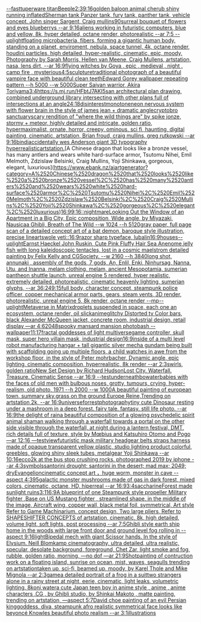 [--fast](https://www.ebank.nz/aiartgenerator?category=--fast)[tuperware titan](https://www.ebank.nz/aiartgenerator?category=tuperware%2520titan)[Beeple](https://www.ebank.nz/aiartgenerator?category=Beeple)[2:3](https://www.ebank.nz/aiartgenerator?category=2%3A3)[9:16](https://www.ebank.nz/aiartgenerator?category=9%3A16)[golden baloon animal cherub shiny running inflated](https://www.ebank.nz/aiartgenerator?category=golden%2520baloon%2520animal%2520cherub%2520shiny%2520running%2520inflated)[Sherman tank Panzer tank, fury tank, panther tank, vehicle concept, John singer Sargent, Craig mullins](https://www.ebank.nz/aiartgenerator?category=Sherman%2520tank%2520Panzer%2520tank%2C%2520fury%2520tank%2C%2520panther%2520tank%2C%2520vehicle%2520concept%2C%2520John%2520singer%2520Sargent%2C%2520Craig%2520mullins)[90](https://www.ebank.nz/aiartgenerator?category=90)[surreal bouquet of flowers and eyes blueberrys  --ar 9:16](https://www.ebank.nz/aiartgenerator?category=surreal%2520bouquet%2520of%2520flowers%2520and%2520eyes%2520blueberrys%2520%2520--ar%25209%3A16)[aliens working in futuristic computers, blue and yellow, 8k, hyper detailed, octane render, photorealistic --ar 7:5 --uplight](https://www.ebank.nz/aiartgenerator?category=aliens%2520working%2520in%2520futuristic%2520computers%2C%2520blue%2520and%2520yellow%2C%25208k%2C%2520hyper%2520detailed%2C%2520octane%2520render%2C%2520photorealistic%2520--ar%25207%3A5%2520--uplight)[floating microbacteria, fibers, forming a gigantic human body, standing on a planet, enviroment, nebula, space tunnel, 4k, octane render, houdini particles, high detailed, hyper-realistic, cinematic, epic, moody, Photography by Sarah Morris, Hellen van Meene, Craig Mullens, artstation, nasa, lens dirt, --ar 16:9](https://www.ebank.nz/aiartgenerator?category=floating%2520microbacteria%2C%2520fibers%2C%2520forming%2520a%2520gigantic%2520human%2520body%2C%2520standing%2520on%2520a%2520planet%2C%2520enviroment%2C%2520nebula%2C%2520space%2520tunnel%2C%25204k%2C%2520octane%2520render%2C%2520houdini%2520particles%2C%2520high%2520detailed%2C%2520hyper-realistic%2C%2520cinematic%2C%2520epic%2C%2520moody%2C%2520Photography%2520by%2520Sarah%2520Morris%2C%2520Hellen%2520van%2520Meene%2C%2520Craig%2520Mullens%2C%2520artstation%2C%2520nasa%2C%2520lens%2520dirt%2C%2520--ar%252016%3A9)[flying witches by Goya , epic , medieval , night , camp fire , mysterious](https://www.ebank.nz/aiartgenerator?category=flying%2520witches%2520by%2520Goya%2520%2C%2520epic%2520%2C%2520medieval%2520%2C%2520night%2520%2C%2520camp%2520fire%2520%2C%2520mysterious)[4:5](https://www.ebank.nz/aiartgenerator?category=4%3A5)[sculpture](https://www.ebank.nz/aiartgenerator?category=sculpture)[traditional photograph of a beautiful vampire face with beautiful clean teeth](https://www.ebank.nz/aiartgenerator?category=traditional%2520photograph%2520of%2520a%2520beautiful%2520vampire%2520face%2520with%2520beautiful%2520clean%2520teeth)[Edward Gorey wallpaper repeating pattern --h 5000 --w 5000](https://www.ebank.nz/aiartgenerator?category=Edward%2520Gorey%2520wallpaper%2520repeating%2520pattern%2520--h%25205000%2520--w%25205000)[Super Saiyan warrior, Akira Toriyama](https://www.ebank.nz/aiartgenerator?category=Super%2520Saiyan%2520warrior%2C%2520Akira%2520Toriyama)[3:4](https://www.ebank.nz/aiartgenerator?category=3%3A4)[<https://s.mj.run/HFbtJ7AKI5s>](https://www.ebank.nz/aiartgenerator?category=%3Chttps%3A//s.mj.run/HFbtJ7AKI5s%3E)[an architectural plan drawing, combined underground library intersecting with other plans full of intersections at an angle](https://www.ebank.nz/aiartgenerator?category=an%2520architectural%2520plan%2520drawing%2C%2520combined%2520underground%2520library%2520intersecting%2520with%2520other%2520plans%2520full%2520of%2520intersections%2520at%2520an%2520angle)[24:18](https://www.ebank.nz/aiartgenerator?category=24%3A18)[disinterest](https://www.ebank.nz/aiartgenerator?category=disinterest)[monotone](https://www.ebank.nz/aiartgenerator?category=monotone)[neon nervous system with flower brain in the style of james jean + dramatic angle](https://www.ebank.nz/aiartgenerator?category=neon%2520nervous%2520system%2520with%2520flower%2520brain%2520in%2520the%2520style%2520of%2520james%2520jean%2520%2B%2520dramatic%2520angle)[cryptobro sanctuary](https://www.ebank.nz/aiartgenerator?category=cryptobro%2520sanctuary)[scary rendition of "where the wild things are" by spike jonze, stormy + meteor, highly detailed and intricate, golden ratio, hypermaximalist, ornate, horror, creepy, ominous, sci fi, haunting, digital painting, cinematic, artstation, Brian froud, craig mullins, greg rutkowski --ar 9:16](https://www.ebank.nz/aiartgenerator?category=scary%2520rendition%2520of%2520%22where%2520the%2520wild%2520things%2520are%22%2520by%2520spike%2520jonze%2C%2520stormy%2520%2B%2520meteor%2C%2520highly%2520detailed%2520and%2520intricate%2C%2520golden%2520ratio%2C%2520hypermaximalist%2C%2520ornate%2C%2520horror%2C%2520creepy%2C%2520ominous%2C%2520sci%2520fi%2C%2520haunting%2C%2520digital%2520painting%2C%2520cinematic%2C%2520artstation%2C%2520Brian%2520froud%2C%2520craig%2520mullins%2C%2520greg%2520rutkowski%2520--ar%25209%3A16)[bindi](https://www.ebank.nz/aiartgenerator?category=bindi)[accidentally wes Anderson giant  3D typography hyperrealistic](https://www.ebank.nz/aiartgenerator?category=accidentally%2520wes%2520Anderson%2520giant%2520%25203D%2520typography%2520hyperrealistic)[artstation.](https://www.ebank.nz/aiartgenerator?category=artstation.)[A Chinese dragon that looks like a bronze vessel, has many antlers and wears white hard-surface armor, Tsutomu Nihei, Emil Melmoth, Zdzislaw Belsinki, Craig Mullins, Yoji Shinkawa, gorgeous, elegant, luxurious](https://www.ebank.nz/aiartgenerator?category=A%2520Chinese%2520dragon%2520that%2520looks%2520like%2520a%2520bronze%2520vessel%2C%2520has%2520many%2520antlers%2520and%2520wears%2520white%2520hard-surface%2520armor%2C%2520Tsutomu%2520Nihei%2C%2520Emil%2520Melmoth%2C%2520Zdzislaw%2520Belsinki%2C%2520Craig%2520Mullins%2C%2520Yoji%2520Shinkawa%2C%2520gorgeous%2C%2520elegant%2C%2520luxurious)[16:9](https://www.ebank.nz/aiartgenerator?category=16%3A9)[9:16](https://www.ebank.nz/aiartgenerator?category=9%3A16)[::nightmare](https://www.ebank.nz/aiartgenerator?category=%3A%3Anightmare)[Looking Out the Window of an Apartment in a Big City, Epic composition, Wide angle, by Miyazaki, Nausicaa Ghibli, Breath of The Wild --w 1024 --h 5120](https://www.ebank.nz/aiartgenerator?category=Looking%2520Out%2520the%2520Window%2520of%2520an%2520Apartment%2520in%2520a%2520Big%2520City%2C%2520Epic%2520composition%2C%2520Wide%2520angle%2C%2520by%2520Miyazaki%2C%2520Nausicaa%2520Ghibli%2C%2520Breath%2520of%2520The%2520Wild%2520--w%25201024%2520--h%25205120)[gray paper, full page scan of a detailed concept art of a bat demon, baroque style illustration, precise lineart](https://www.ebank.nz/aiartgenerator?category=gray%2520paper%2C%2520full%2520page%2520scan%2520of%2520a%2520detailed%2520concept%2520art%2520of%2520a%2520bat%2520demon%2C%2520baroque%2520style%2520illustration%2C%2520precise%2520lineart)[swole yeti::](https://www.ebank.nz/aiartgenerator?category=swole%2520yeti%3A%3A)[16:9](https://www.ebank.nz/aiartgenerator?category=16%3A9)[razor sharp typeface, lubalin](https://www.ebank.nz/aiartgenerator?category=razor%2520sharp%2520typeface%2C%2520lubalin)[16:9](https://www.ebank.nz/aiartgenerator?category=16%3A9)[houses](https://www.ebank.nz/aiartgenerator?category=houses)[--uplight](https://www.ebank.nz/aiartgenerator?category=--uplight)[Earnst Haeckel John Ruskin, Cute Pink Fluffy Hair Sea Anenome,jelly fish with long kaleidoscopic tentacles, lost in a cosmic maelstrom detailed painting by Felix Kelly and CGSociety. --w 2160 --h 3840](https://www.ebank.nz/aiartgenerator?category=Earnst%2520Haeckel%2520John%2520Ruskin%2C%2520Cute%2520Pink%2520Fluffy%2520Hair%2520Sea%2520Anenome%2Cjelly%2520fish%2520with%2520long%2520kaleidoscopic%2520tentacles%2C%2520lost%2520in%2520a%2520cosmic%2520maelstrom%2520detailed%2520painting%2520by%2520Felix%2520Kelly%2520and%2520CGSociety.%2520--w%25202160%2520--h%25203840)[long shot, annunaki ,  assembly of the gods, 7 gods, An, Enlil, Enki, Ninhursag, Nanna, Utu, and Inanna, melam clothing, melam, ancient Mesopotamia, sumerian pantheon shuttle launch, unreal engine 5 rendered, hyper realistic,  extremely detailed, photorealistic,  cinematic heavenly lighting, sumerian glyphs, --ar 36:24](https://www.ebank.nz/aiartgenerator?category=long%2520shot%2C%2520annunaki%2520%2C%2520%2520assembly%2520of%2520the%2520gods%2C%25207%2520gods%2C%2520An%2C%2520Enlil%2C%2520Enki%2C%2520Ninhursag%2C%2520Nanna%2C%2520Utu%2C%2520and%2520Inanna%2C%2520melam%2520clothing%2C%2520melam%2C%2520ancient%2520Mesopotamia%2C%2520sumerian%2520pantheon%2520shuttle%2520launch%2C%2520unreal%2520engine%25205%2520rendered%2C%2520hyper%2520realistic%2C%2520%2520extremely%2520detailed%2C%2520photorealistic%2C%2520%2520cinematic%2520heavenly%2520lighting%2C%2520sumerian%2520glyphs%2C%2520--ar%252036%3A24)[9:15](https://www.ebank.nz/aiartgenerator?category=9%3A15)[full body, character concept, steampunk police officer, copper mechanical armor parts, gears, steam vents, 3D render, photorealistic, unreal engine 5, 8k render, octane render --mp](https://www.ebank.nz/aiartgenerator?category=full%2520body%2C%2520character%2520concept%2C%2520steampunk%2520police%2520officer%2C%2520copper%2520mechanical%2520armor%2520parts%2C%2520gears%2C%2520steam%2520vents%2C%25203D%2520render%2C%2520photorealistic%2C%2520unreal%2520engine%25205%2C%25208k%2520render%2C%2520octane%2520render%2520--mp)[--uplight](https://www.ebank.nz/aiartgenerator?category=--uplight)[Metaverse in Matrix](https://www.ebank.nz/aiartgenerator?category=Metaverse%2520in%2520Matrix)[droplets suspended in space, each one an ecosystem, octane render, oil slick](https://www.ebank.nz/aiartgenerator?category=droplets%2520suspended%2520in%2520space%2C%2520each%2520one%2520an%2520ecosystem%2C%2520octane%2520render%2C%2520oil%2520slick)[](https://www.ebank.nz/aiartgenerator?category=)[anime](https://www.ebank.nz/aiartgenerator?category=anime)[glitchy Distorted tv Color bars, black Alexander McQueen jacket, concrete room, industrial design, retail display —ar 4:6](https://www.ebank.nz/aiartgenerator?category=glitchy%2520Distorted%2520tv%2520Color%2520bars%2C%2520black%2520Alexander%2520McQueen%2520jacket%2C%2520concrete%2520room%2C%2520industrial%2520design%2C%2520retail%2520display%2520%E2%80%94ar%25204%3A6)[2048](https://www.ebank.nz/aiartgenerator?category=2048)[spooky mansard mansion photobash --wallpaper](https://www.ebank.nz/aiartgenerator?category=spooky%2520mansard%2520mansion%2520photobash%2520--wallpaper)[11:17](https://www.ebank.nz/aiartgenerator?category=11%3A17)[fractal goddesses of light multiverse](https://www.ebank.nz/aiartgenerator?category=fractal%2520goddesses%2520of%2520light%2520multiverse)[game controller, skull mask, super hero villain mask, industrial design](https://www.ebank.nz/aiartgenerator?category=game%2520controller%2C%2520skull%2520mask%2C%2520super%2520hero%2520villain%2520mask%2C%2520industrial%2520design)[16:9](https://www.ebank.nz/aiartgenerator?category=16%3A9)[inside of a multi level robot manufacturing hangar + tall gigantic silver mecha gundam being built with scaffolding going up multiple floors, a child watches in awe from the workshop floor, in the style of Peter mohrbacher, Dynamic angle, epic lighting, cinematic composition, hyperrealistic, 8k render --ar 2:3](https://www.ebank.nz/aiartgenerator?category=inside%2520of%2520a%2520multi%2520level%2520robot%2520manufacturing%2520hangar%2520%2B%2520tall%2520gigantic%2520silver%2520mecha%2520gundam%2520being%2520built%2520with%2520scaffolding%2520going%2520up%2520multiple%2520floors%2C%2520a%2520child%2520watches%2520in%2520awe%2520from%2520the%2520workshop%2520floor%2C%2520in%2520the%2520style%2520of%2520Peter%2520mohrbacher%2C%2520Dynamic%2520angle%2C%2520epic%2520lighting%2C%2520cinematic%2520composition%2C%2520hyperrealistic%2C%25208k%2520render%2520--ar%25202%3A3)[swirls, golden ratio](https://www.ebank.nz/aiartgenerator?category=swirls%2C%2520golden%2520ratio)[New Set Design by Richard Hudson](https://www.ebank.nz/aiartgenerator?category=New%2520Set%2520Design%2520by%2520Richard%2520Hudson)[Lost City. Waterfall. Treasure. Cinematic Sense --ar 16:9 --test](https://www.ebank.nz/aiartgenerator?category=Lost%2520City.%2520Waterfall.%2520Treasure.%2520Cinematic%2520Sense%2520--ar%252016%3A9%2520--test)[underneath](https://www.ebank.nz/aiartgenerator?category=underneath)[bowater](https://www.ebank.nz/aiartgenerator?category=bowater)[babies with the faces of old men with bulbous noses, grotty, tumours, crying, hyper-realism, old photo, 1971 --h 2000 --w 1000](https://www.ebank.nz/aiartgenerator?category=babies%2520with%2520the%2520faces%2520of%2520old%2520men%2520with%2520bulbous%2520noses%2C%2520grotty%2C%2520tumours%2C%2520crying%2C%2520hyper-realism%2C%2520old%2520photo%2C%25201971%2520--h%25202000%2520--w%25201000)[A beautiful painting of european town, summary sky,grass on the ground,Europe Reine,Trending on artstation,2k, --ar 16:9](https://www.ebank.nz/aiartgenerator?category=A%2520beautiful%2520painting%2520of%2520european%2520town%2C%2520summary%2520sky%2Cgrass%2520on%2520the%2520ground%2CEurope%2520Reine%2CTrending%2520on%2520artstation%2C2k%2C%2520--ar%252016%3A9)[universe](https://www.ebank.nz/aiartgenerator?category=universe)[forrest](https://www.ebank.nz/aiartgenerator?category=forrest)[photography](https://www.ebank.nz/aiartgenerator?category=photography)[tiny cute Dinosaur resting under a mashroom in a deep forest. fairy tale. fantasy. still life photo. --ar 16:9](https://www.ebank.nz/aiartgenerator?category=tiny%2520cute%2520Dinosaur%2520resting%2520under%2520a%2520mashroom%2520in%2520a%2520deep%2520forest.%2520fairy%2520tale.%2520fantasy.%2520still%2520life%2520photo.%2520--ar%252016%3A9)[the delight of rain](https://www.ebank.nz/aiartgenerator?category=the%2520delight%2520of%2520rain)[a beautiful composition of a glowing psychedelic spirit animal shaman walking through a waterfall towards a portal on the other side visible through the waterfall, at night during a lantern festival, DMT,  rich details full of texture, style by Mœbius and Katsuhiro Otomo and Pogo —ar 12:16 —test](https://www.ebank.nz/aiartgenerator?category=a%2520beautiful%2520composition%2520of%2520a%2520glowing%2520psychedelic%2520spirit%2520animal%2520shaman%2520walking%2520through%2520a%2520waterfall%2520towards%2520a%2520portal%2520on%2520the%2520other%2520side%2520visible%2520through%2520the%2520waterfall%2C%2520at%2520night%2520during%2520a%2520lantern%2520festival%2C%2520DMT%2C%2520%2520rich%2520details%2520full%2520of%2520texture%2C%2520style%2520by%2520M%C5%93bius%2520and%2520Katsuhiro%2520Otomo%2520and%2520Pogo%2520%E2%80%94ar%252012%3A16%2520%E2%80%94test)[view](https://www.ebank.nz/aiartgenerator?category=view)[futuristic mask military headgear belts straps harness made of opaque transparent yellow plastic, studio lighting product colorful, greebles, glowing shiny sleek tubes, metalgear Yoji Shinkawa  --ar 10:16](https://www.ebank.nz/aiartgenerator?category=futuristic%2520mask%2520military%2520headgear%2520belts%2520straps%2520harness%2520made%2520of%2520opaque%2520transparent%2520yellow%2520plastic%2C%2520studio%2520lighting%2520product%2520colorful%2C%2520greebles%2C%2520glowing%2520shiny%2520sleek%2520tubes%2C%2520metalgear%2520Yoji%2520Shinkawa%2520%2520--ar%252010%3A16)[ecco2k at the bus stop crushing rocks. photographed 2019 by iphone --ar 4:3](https://www.ebank.nz/aiartgenerator?category=ecco2k%2520at%2520the%2520bus%2520stop%2520crushing%2520rocks.%2520photographed%25202019%2520by%2520iphone%2520--ar%25204%3A3)[symbols](https://www.ebank.nz/aiartgenerator?category=symbols)[santorini drought; santorini in the desert; mad max; 2049; dry](https://www.ebank.nz/aiartgenerator?category=santorini%2520drought%3B%2520santorini%2520in%2520the%2520desert%3B%2520mad%2520max%3B%25202049%3B%2520dry)[Evangelion](https://www.ebank.nz/aiartgenerator?category=Evangelion)[cinematic concept art ，huge worm, monster in cave  --aspect 4:3](https://www.ebank.nz/aiartgenerator?category=cinematic%2520concept%2520art%2520%EF%BC%8Chuge%2520worm%2C%2520monster%2520in%2520cave%2520%2520--aspect%25204%3A3)[95](https://www.ebank.nz/aiartgenerator?category=95)[galactic monster mushrooms made of gas in dark forest, mixed colors, cinematic, octane, HD, hiperreal --ar 16:9](https://www.ebank.nz/aiartgenerator?category=galactic%2520monster%2520mushrooms%2520made%2520of%2520gas%2520in%2520dark%2520forest%2C%2520mixed%2520colors%2C%2520cinematic%2C%2520octane%2C%2520HD%2C%2520hiperreal%2520--ar%252016%3A9)[3:4](https://www.ebank.nz/aiartgenerator?category=3%3A4)[saccharine](https://www.ebank.nz/aiartgenerator?category=saccharine)[Forest made sunlight ruins](https://www.ebank.nz/aiartgenerator?category=Forest%2520made%2520sunlight%2520ruins)[3:1](https://www.ebank.nz/aiartgenerator?category=3%3A1)[16:9](https://www.ebank.nz/aiartgenerator?category=16%3A9)[A blueprint of one Steampunk style propeller Military fighter ,Base on US Mustang fighter , streamlined shape, in the middle of the image,  Aircraft wing, copper wall, black metal foil, symmetrical,  Art style Refer to Game Machinarium.  concept design, Two large pliers, Refer to SHAPESHIFTER CONCEPTS  of artstation, cinematic,  8k, high detailed,  volume light,  soft lights,  post processing    --ar 7:5](https://www.ebank.nz/aiartgenerator?category=A%2520blueprint%2520of%2520one%2520Steampunk%2520style%2520propeller%2520Military%2520fighter%2520%2CBase%2520on%2520US%2520Mustang%2520fighter%2520%2C%2520streamlined%2520shape%2C%2520in%2520the%2520middle%2520of%2520the%2520image%2C%2520%2520Aircraft%2520wing%2C%2520copper%2520wall%2C%2520black%2520metal%2520foil%2C%2520symmetrical%2C%2520%2520Art%2520style%2520Refer%2520to%2520Game%2520Machinarium.%2520%2520concept%2520design%2C%2520Two%2520large%2520pliers%2C%2520Refer%2520to%2520SHAPESHIFTER%2520CONCEPTS%2520%2520of%2520artstation%2C%2520cinematic%2C%2520%25208k%2C%2520high%2520detailed%2C%2520%2520volume%2520light%2C%2520%2520soft%2520lights%2C%2520%2520post%2520processing%2520%2520%2520%2520--ar%25207%3A5)[Ghibli style earth ship home in the woods with large front door and ground level fog rolling in --aspect 9:16](https://www.ebank.nz/aiartgenerator?category=Ghibli%2520style%2520earth%2520ship%2520home%2520in%2520the%2520woods%2520with%2520large%2520front%2520door%2520and%2520ground%2520level%2520fog%2520rolling%2520in%2520--aspect%25209%3A16)[light](https://www.ebank.nz/aiartgenerator?category=light)[Bipedal mech with giant Scissor hands. In the style of Elysium. Neill Blomkamp cinematography, ultra detailed, ultra realistic, specular, desolate background, foreground, Chet Zar, light smoke and fog, rubble, golden ratio, morning,  —no dof —ar 21:9](https://www.ebank.nz/aiartgenerator?category=Bipedal%2520mech%2520with%2520giant%2520Scissor%2520hands.%2520In%2520the%2520style%2520of%2520Elysium.%2520Neill%2520Blomkamp%2520cinematography%2C%2520ultra%2520detailed%2C%2520ultra%2520realistic%2C%2520specular%2C%2520desolate%2520background%2C%2520foreground%2C%2520Chet%2520Zar%2C%2520light%2520smoke%2520and%2520fog%2C%2520rubble%2C%2520golden%2520ratio%2C%2520morning%2C%2520%2520%E2%80%94no%2520dof%2520%E2%80%94ar%252021%3A9)[Shot](https://www.ebank.nz/aiartgenerator?category=Shot)[painting of contruction work on a floating island, sunrise on ocean, mist, waves, seagulls trending on artstation](https://www.ebank.nz/aiartgenerator?category=painting%2520of%2520contruction%2520work%2520on%2520a%2520floating%2520island%2C%2520sunrise%2520on%2520ocean%2C%2520mist%2C%2520waves%2C%2520seagulls%2520trending%2520on%2520artstation)[taken up, sci-fi, beamed up, moody, by Karel Thole and Mike Mignola --ar 2:3](https://www.ebank.nz/aiartgenerator?category=taken%2520up%2C%2520sci-fi%2C%2520beamed%2520up%2C%2520moody%2C%2520by%2520Karel%2520Thole%2520and%2520Mike%2520Mignola%2520--ar%25202%3A3)[game](https://www.ebank.nz/aiartgenerator?category=game)[a detailed portrait of a frog in a suit](https://www.ebank.nz/aiartgenerator?category=a%2520detailed%2520portrait%2520of%2520a%2520frog%2520in%2520a%2520suit)[two strangers alone in a rainy street at night, eerie, cinematic, light leaks, volumetric lighting, 8k](https://www.ebank.nz/aiartgenerator?category=two%2520strangers%2520alone%2520in%2520a%2520rainy%2520street%2520at%2520night%2C%2520eerie%2C%2520cinematic%2C%2520light%2520leaks%2C%2520volumetric%2520lighting%2C%25208k)[oni,water](https://www.ebank.nz/aiartgenerator?category=oni%2Cwater)[a cute Japan  teen boy in anime style , anime , anime characters ,CG , by Ghibli studio, by Shinkai Makoto , matte painting, trending on artstation, —aspect 5:7](https://www.ebank.nz/aiartgenerator?category=a%2520cute%2520Japan%2520%2520teen%2520boy%2520in%2520anime%2520style%2520%2C%2520anime%2520%2C%2520anime%2520characters%2520%2CCG%2520%2C%2520by%2520Ghibli%2520studio%2C%2520by%2520Shinkai%2520Makoto%2520%2C%2520matte%2520painting%2C%2520trending%2520on%2520artstation%2C%2520%E2%80%94aspect%25205%3A7)[David choe painting of an evil Persian king](https://www.ebank.nz/aiartgenerator?category=David%2520choe%2520painting%2520of%2520an%2520evil%2520Persian%2520king)[goddess, diva, steampunk afro realistic symmetrical face looks like beyoncé Knowles beautiful photo realism --ar 3:1](https://www.ebank.nz/aiartgenerator?category=goddess%2C%2520diva%2C%2520steampunk%2520afro%2520realistic%2520symmetrical%2520face%2520looks%2520like%2520beyonc%C3%A9%2520Knowles%2520beautiful%2520photo%2520realism%2520--ar%25203%3A1)[illustrations](https://www.ebank.nz/aiartgenerator?category=illustrations)